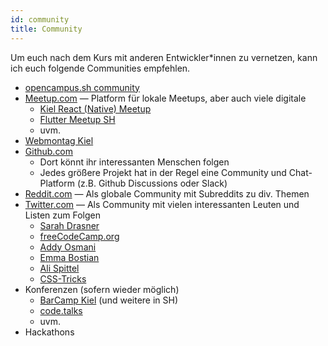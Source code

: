 ```yaml
---
id: community
title: Community
---
```


Um euch nach dem Kurs mit anderen Entwickler*innen zu vernetzen, kann ich euch folgende Communities empfehlen.

- [opencampus.sh community](https://chat.opencampus.sh/signup_user_complete/?id=qued3djkwp8mic9txcqwdezpye)
- [Meetup.com](https://www.meetup.com/) — Platform für lokale Meetups, aber auch viele digitale
    - [Kiel React (Native) Meetup](https://www.meetup.com/Kiel-React-Native-Meetup/)
    - [Flutter Meetup SH](https://www.meetup.com/Flutter-Meetup-SH/)
    - uvm.
- [Webmontag Kiel](https://www.webmontag-kiel.de/)
- [Github.com](https://github.com/)
    - Dort könnt ihr interessanten Menschen folgen
    - Jedes größere Projekt hat in der Regel eine Community und Chat-Platform (z.B. Github Discussions oder Slack)
- [Reddit.com](https://reddit.com/) — Als globale Community mit Subreddits zu div. Themen
- [Twitter.com](https://twitter.com/) — Als Community mit vielen interessanten Leuten und Listen zum Folgen
    - [Sarah Drasner](https://twitter.com/sarah_edo)
    - [freeCodeCamp.org](https://twitter.com/freeCodeCamp)
    - [Addy Osmani](https://twitter.com/addyosmani)
    - [Emma Bostian](https://twitter.com/EmmaBostian)
    - [Ali Spittel](https://twitter.com/ASpittel)
    - [CSS-Tricks](https://twitter.com/css)
- Konferenzen (sofern wieder möglich)
    - [BarCamp Kiel](https://barcamp-kiel.de/) (und weitere in SH)
    - [code.talks](https://www.codetalks.de/)
    - uvm.
- Hackathons


